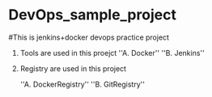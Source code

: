 # DevOps_sample_project

#This is jenkins+docker devops practice project

1. Tools are used in this proejct
	''A. Docker''
	''B. Jenkins''


2. Registry are used in this project

	''A. DockerRegistry''
	''B. GitRegistry''
